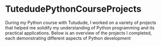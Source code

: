 # TutedudePythonCourseProjects
During my Python course with Tutudude, I worked on a variety of projects that helped me solidify my understanding of Python programming and its practical applications. Below is an overview of the projects I completed, each demonstrating different aspects of Python development
